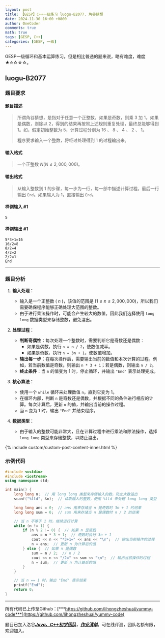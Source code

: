 ```yaml
---
layout: post
title: 【GESP】C++一级练习 luogu-B2077, 角谷猜想
date: 2024-11-30 16:00 +0800
author: OneCoder
comments: true
math: true
tags: [GESP, C++]
categories: [GESP, 一级]
---
```

GESP一级循环和基本运算练习，但是相比普通的题来说，略有难度，难度★✮☆☆☆。

<!--more-->

## luogu-B2077

### 题目要求

#### 题目描述

>所谓角谷猜想，是指对于任意一个正整数，如果是奇数，则乘 $3$ 加 $1$，如果是偶数，则除以 $2$，得到的结果再按照上述规则重复处理，最终总能够得到 $1$。如，假定初始整数为 $5$，计算过程分别为 $16$ 、 $8$ 、 $4$ 、 $2$ 、 $1$。
>
>程序要求输入一个整数，将经过处理得到 $1$ 的过程输出来。

#### 输入格式

>一个正整数 $N(N \le 2,000,000)$。

#### 输出格式

>从输入整数到 $1$ 的步骤，每一步为一行，每一部中描述计算过程。最后一行输出 `End`。如果输入为 $1$，直接输出 `End`。

#### 样例输入 #1

```console
5
```

#### 样例输出 #1

```console
5*3+1=16
16/2=8
8/2=4
4/2=2
2/2=1
End
```

---

### 题目分析

1. **输入处理**：
   - 输入是一个正整数 ( $n$ )，该值的范围是 $( 1 \leq n \leq 2,000,000 )$，所以我们需要确保程序能够正确处理大范围的整数。
   - 由于进行乘法操作时，可能会产生较大的数值，因此我们选择使用 `long long` 数据类型来存储整数，避免溢出。

2. **处理过程**：
   - **判断奇偶性**：每次处理一个整数时，需要判断它是奇数还是偶数：
     - 如果是偶数，执行 `n = n / 2`，使数值减半。
     - 如果是奇数，执行 `n = 3n + 1`，使数值增加。
   - **输出每一步**：在每次操作后，需要输出当前的数值和本次计算的过程。例如，若当前数值是奇数，则输出 `n * 3 + 1`；若是偶数，则输出 `n / 2`。
   - **终止条件**：当 `n` 的值变为 1 时，停止循环，并输出 `"End"` 表示处理完成。

3. **核心算法**：
   - 使用一个 `while` 循环来处理数值 `n`，直到它变为 1。
   - 在循环内部，判断 `n` 是奇数还是偶数，并根据不同的条件进行相应的计算。每次计算后，更新 `n` 的值，并输出当前的操作过程。
   - 当 `n` 变为 1 时，输出 `"End"` 并结束程序。

4. **数据类型**：
   - 由于输入的整数可能非常大，且在计算过程中进行乘法和除法操作，选择 `long long` 类型来存储整数，以防止溢出。

{% include custom/custom-post-content-inner.html %}

### 示例代码

```cpp
#include <cstdio>
#include <iostream>
using namespace std;

int main() {
    long long n;  // 用 long long 类型来存储输入的数，防止大数溢出
    scanf("%lld", &n);  // 读取输入的整数，使用 %lld 来处理 long long 类型

    long long ans = 0;  // ans 用来存储当 n 是奇数时 3n + 1 的结果
    long long sum = 0;  // sum 用来存储当 n 是偶数时 n / 2 的结果

    // 当 n 不等于 1 时，继续进行计算
    while (n != 1) {
        if (n % 2 != 0) {  // 如果 n 是奇数
            ans = n * 3 + 1;  // 奇数时执行 3n + 1
            cout << n << "*3+1=" << ans << "\n";  // 输出当前操作的过程
            n = ans;  // 更新 n 为计算后的值
        } else {  // 如果 n 是偶数
            sum = n / 2;  // n / 2
            cout << n << "/2=" << sum << "\n";  // 输出当前操作的过程
            n = sum;  // 更新 n 为计算后的值
        }
    }

    // 当 n == 1 时，输出 "End" 表示结束
    printf("End");
    return 0;
}
```

---

所有代码已上传至Github：[***https://github.com/lihongzheshuai/yummy-code***](https://github.com/lihongzheshuai/yummy-code)

题目已加入洛谷[***Java、C++初学团队***](https://www.luogu.com.cn/team/92228)，[***作业清单***](https://www.luogu.com.cn/team/92228#homework)，可在线评测，团队名额有限，欢迎加入。
